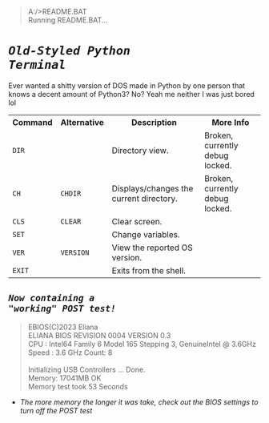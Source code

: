 > A:/>README.BAT<br>
> Running README.BAT...

# <code>*Old-Styled Python Terminal*</code>

Ever wanted a shitty version of DOS made in Python by one person that knows a decent amount of Python3?
No? Yeah me neither I was just bored lol

<table style="width:100%">
  <tr>
    <th>Command</td>
    <th>Alternative</td>
    <th>Description</td>
    <th>More Info</td>
  </tr>
  <tr>
    <td><code>DIR</code></td>
    <td></td>
    <td>Directory view.</td>
    <td>Broken, currently debug locked.</td>
  </tr>
  <tr>
    <td><code>CH</code></td>
    <td><code>CHDIR</code></td>
    <td>Displays/changes the current directory.</td>
    <td>Broken, currently debug locked.</td>
  </tr>
  <tr>
    <td><code>CLS</code></td>
    <td><code>CLEAR</code></td>
    <td>Clear screen.</td>
  </tr>
  <tr>
    <td><code>SET</code></td>
	<td></td>
    <td>Change variables.</td>
  </tr>
  <tr>
    <td><code>VER</code></td>
	<td><code>VERSION</code></td>
    <td>View the reported OS version.</td>
  </tr>
  <tr>
    <td><code>EXIT</code></td>
	<td></td>
    <td>Exits from the shell.</td>
  </tr>
</table>

## <code>*Now containing a "working" POST test!*</code>

>	EBIOS(C)2023 Eliana<br>
>	ELIANA BIOS REVISION 0004 VERSION 0.3<br>
>	CPU : Intel64 Family 6 Model 165 Stepping 3, GenuineIntel @ 3.6GHz<br>
>	Speed : 3.6 GHz    Count: 8<br>
>	<br>
>	Initializing USB Controllers ... Done.<br>
>	Memory: 17041MB OK<br>
>	Memory test took 53 Seconds
* *The more memory the longer it was take, check out the BIOS settings to turn off the POST test*
